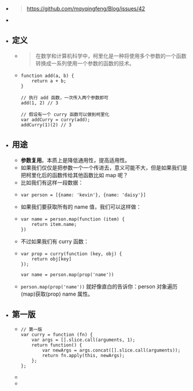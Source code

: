 - > https://github.com/mqyqingfeng/Blog/issues/42
-
- ## 定义
	- > 在数学和计算机科学中，柯里化是一种将使用多个参数的一个函数转换成一系列使用一个参数的函数的技术。
	- ```
	  function add(a, b) {
	      return a + b;
	  }
	  
	  // 执行 add 函数，一次传入两个参数即可
	  add(1, 2) // 3
	  
	  // 假设有一个 curry 函数可以做到柯里化
	  var addCurry = curry(add);
	  addCurry(1)(2) // 3
	  ```
- ## 用途
	- **参数复用**。本质上是降低通用性，提高适用性。
	- 如果我们仅仅是把参数一个一个传进去，意义可能不大，但是如果我们是把柯里化后的函数传给其他函数比如 map 呢？
	- 比如我们有这样一段数据：
	- ```
	  var person = [{name: 'kevin'}, {name: 'daisy'}]
	  ```
	- 如果我们要获取所有的 name 值，我们可以这样做：
	- ```
	  var name = person.map(function (item) {
	      return item.name;
	  })
	  ```
	- 不过如果我们有 curry 函数：
	- ```
	  var prop = curry(function (key, obj) {
	      return obj[key]
	  });
	  
	  var name = person.map(prop('name'))
	  ```
	- `person.map(prop('name'))` 就好像直白的告诉你：person 对象遍历(map)获取(prop) name 属性。
- ## 第一版
	- ```
	  // 第一版
	  var curry = function (fn) {
	      var args = [].slice.call(arguments, 1);
	      return function() {
	          var newArgs = args.concat([].slice.call(arguments));
	          return fn.apply(this, newArgs);
	      };
	  };
	  ```
	-
	-